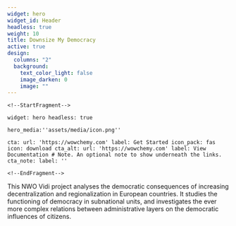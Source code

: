 ```yaml
---
widget: hero
widget_id: Header
headless: true
weight: 10
title: Downsize My Democracy
active: true
design:
  columns: "2"
  background:
    text_color_light: false
    image_darken: 0
    image: ""
---
```

`<!--StartFragment-->`

`widget: hero headless: true `

`hero_media:''assets/media/icon.png'' `

`cta: url: 'https://wowchemy.com' label: Get Started icon_pack: fas icon: download cta_alt: url: 'https://wowchemy.com' label: View Documentation # Note. An optional note to show underneath the links. cta_note: label: ''`

`<!--EndFragment-->`

This NWO Vidi project analyses the democratic consequences of increasing decentralization and regionalization in European countries. It studies the functioning of democracy in subnational units, and investigates the ever more complex relations between administrative layers on the democratic influences of citizens.